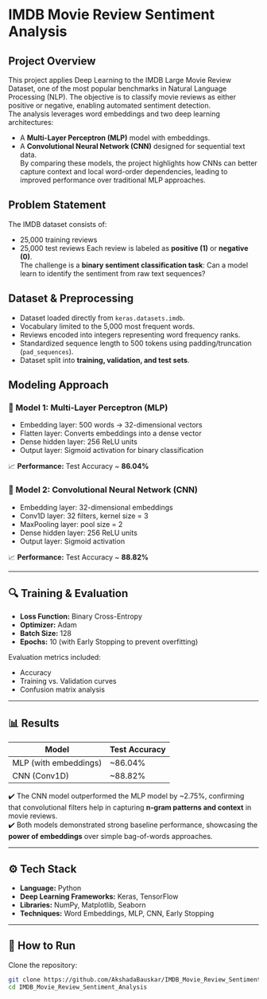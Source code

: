 # IMDB Movie Review Sentiment Analysis  

## Project Overview  
This project applies Deep Learning to the IMDB Large Movie Review Dataset, one of the most popular benchmarks in Natural Language Processing (NLP). The objective is to classify movie reviews as either positive or negative, enabling automated sentiment detection.  
The analysis leverages word embeddings and two deep learning architectures:  
- A **Multi-Layer Perceptron (MLP)** model with embeddings.  
- A **Convolutional Neural Network (CNN)** designed for sequential text data.  
By comparing these models, the project highlights how CNNs can better capture context and local word-order dependencies, leading to improved performance over traditional MLP approaches.  

## Problem Statement  
The IMDB dataset consists of:  
- 25,000 training reviews 
- 25,000 test reviews 
Each review is labeled as **positive (1)** or **negative (0)**.  
The challenge is a **binary sentiment classification task**:   Can a model learn to identify the sentiment from raw text sequences?  

## Dataset & Preprocessing  
- Dataset loaded directly from `keras.datasets.imdb`.  
- Vocabulary limited to the 5,000 most frequent words.  
- Reviews encoded into integers representing word frequency ranks.  
- Standardized sequence length to 500 tokens using padding/truncation (`pad_sequences`).  
- Dataset split into **training, validation, and test sets**.  

## Modeling Approach  

### 🔹 Model 1: Multi-Layer Perceptron (MLP)  
- Embedding layer: 500 words → 32-dimensional vectors  
- Flatten layer: Converts embeddings into a dense vector  
- Dense hidden layer: 256 ReLU units  
- Output layer: Sigmoid activation for binary classification  

📈 **Performance:** Test Accuracy ~ **86.04%**  

### 🔹 Model 2: Convolutional Neural Network (CNN)  
- Embedding layer: 32-dimensional embeddings  
- Conv1D layer: 32 filters, kernel size = 3  
- MaxPooling layer: pool size = 2  
- Dense hidden layer: 256 ReLU units  
- Output layer: Sigmoid activation  

📈 **Performance:** Test Accuracy ~ **88.82%**  

---

## 🔍 Training & Evaluation  
- **Loss Function:** Binary Cross-Entropy  
- **Optimizer:** Adam  
- **Batch Size:** 128  
- **Epochs:** 10 (with Early Stopping to prevent overfitting)  

Evaluation metrics included:  
- Accuracy  
- Training vs. Validation curves  
- Confusion matrix analysis  

---

## 📊 Results  

| Model                  | Test Accuracy |
|-------------------------|---------------|
| MLP (with embeddings)   | ~86.04%        |
| CNN (Conv1D)            | ~88.82%        |

✔️ The CNN model outperformed the MLP model by ~2.75%, confirming that convolutional filters help in capturing **n-gram patterns and context** in movie reviews.  
✔️ Both models demonstrated strong baseline performance, showcasing the **power of embeddings** over simple bag-of-words approaches.  

---

## ⚙️ Tech Stack  
- **Language:** Python  
- **Deep Learning Frameworks:** Keras, TensorFlow  
- **Libraries:** NumPy, Matplotlib, Seaborn  
- **Techniques:** Word Embeddings, MLP, CNN, Early Stopping  

---

## 🚀 How to Run  

Clone the repository:  
```bash
git clone https://github.com/AkshadaBauskar/IMDB_Movie_Review_Sentiment_Analysis.git
cd IMDB_Movie_Review_Sentiment_Analysis
